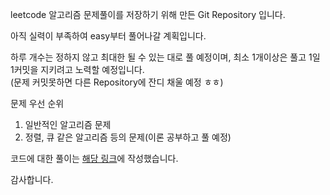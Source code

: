 leetcode 알고리즘 문제풀이를 저장하기 위해 만든 Git Repository 입니다.

아직 실력이 부족하여 easy부터 풀어나갈 계획입니다.

하루 개수는 정하지 않고 최대한 될 수 있는 대로 풀 예정이며, 최소 1개이상은 풀고 1일 1커밋을 지키려고 노력할 예정입니다. <br>
(문제 커밋못하면 다른 Repository에 잔디 채울 예정 ㅎㅎ)

문제 우선 순위
1. 일반적인 알고리즘 문제
2. 정렬, 큐 같은 알고리즘 등의 문제(이론 공부하고 풀 예정) 

코드에 대한 풀이는 [해당 링크](https://velog.io/@kyleee/series/leetcode)에 작성했습니다.

감사합니다.